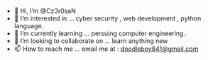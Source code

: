 - 👋 Hi, I’m @Cz3r0saN
- 👀 I’m interested in ... cyber security , web development , python language.
- 🌱 I’m currently learning ... persuing computer engineering.
- 💞️ I’m looking to collaborate on ... learn anything new 
- 📫 How to reach me ... email me at : doodleboy841@gmail.com

<!---
Cz3r0saN/Cz3r0saN is a ✨ special ✨ repository because its `README.md` (this file) appears on your GitHub profile.
You can click the Preview link to take a look at your changes.
--->
